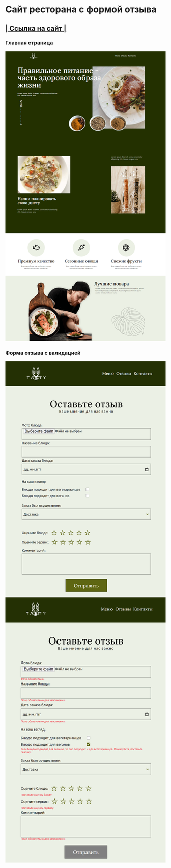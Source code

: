 # Сайт ресторана с формой отзыва
## [| Ссылка на сайт |](https://restaurant-milana.netlify.app/)

### Главная страница
![screenshot](/public/png/scr0.PNG)

### Форма отзыва с валидацией
![screenshot](/public/png/Scr2.PNG)
![screenshot](/public/png/Scr1.PNG)
